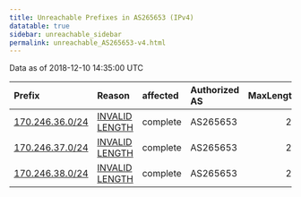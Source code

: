 ```yaml
---
title: Unreachable Prefixes in AS265653 (IPv4)
datatable: true
sidebar: unreachable_sidebar
permalink: unreachable_AS265653-v4.html
---
```


Data as of 2018-12-10 14:35:00 UTC


<div class="datatable-begin"></div>

| Prefix                                                   | Reason                                                                                                     | affected   | Authorized AS   |   MaxLength | Anchor                                         |   unreachable /24s |
|:---------------------------------------------------------|:-----------------------------------------------------------------------------------------------------------|:-----------|:----------------|------------:|:-----------------------------------------------|-------------------:|
| [170.246.36.0/24](https://stat.ripe.net/170.246.36.0/24) | [INVALID LENGTH](https://rpki-validator.ripe.net/announcement-preview?asn=AS265653&prefix=170.246.36.0/24) | complete   | AS265653        |          22 | [LACNIC](unreachable_LACNIC_RPKI_Root-v4.html) |                  1 |
| [170.246.37.0/24](https://stat.ripe.net/170.246.37.0/24) | [INVALID LENGTH](https://rpki-validator.ripe.net/announcement-preview?asn=AS265653&prefix=170.246.37.0/24) | complete   | AS265653        |          22 | [LACNIC](unreachable_LACNIC_RPKI_Root-v4.html) |                  1 |
| [170.246.38.0/24](https://stat.ripe.net/170.246.38.0/24) | [INVALID LENGTH](https://rpki-validator.ripe.net/announcement-preview?asn=AS265653&prefix=170.246.38.0/24) | complete   | AS265653        |          22 | [LACNIC](unreachable_LACNIC_RPKI_Root-v4.html) |                  1 |

<div class="datatable-end"></div>